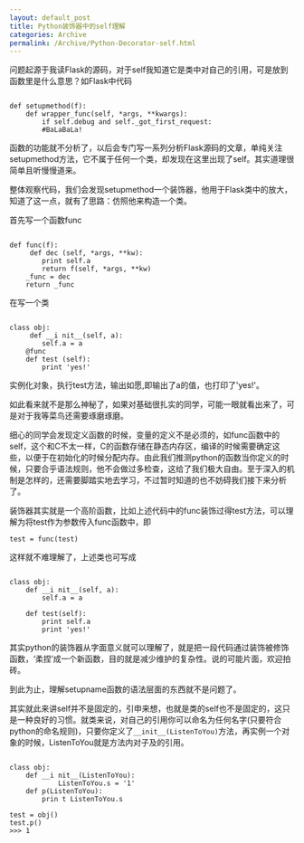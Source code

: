 ```yaml
---
layout: default_post
title: Python装饰器中的self理解
categories: Archive
permalink: /Archive/Python-Decorator-self.html
---
```


问题起源于我读Flask的源码，对于self我知道它是类中对自己的引用，可是放到函数里是什么意思？如Flask中代码

<pre><code>
def setupmethod(f):
 	def wrapper_func(self, *args, **kwargs):
		if self.debug and self._got_first_request:
		#BaLaBaLa!
</code></pre>

函数的功能就不分析了，以后会专门写一系列分析Flask源码的文章，单纯关注setupmethod方法，它不属于任何一个类，却发现在这里出现了self。其实道理很简单且听慢慢道来。

整体观察代码，我们会发现setupmethod一个装饰器，他用于Flask类中的放大，知道了这一点，就有了思路：仿照他来构造一个类。

首先写一个函数func

 <pre><code>
def func(f):
     def dec (self, *args, **kw):
	    print self.a
		return f(self, *args, **kw)
	_func = dec
	return _func
</code></pre>

在写一个类

<pre><code>
class obj:
     def __i nit__(self, a):
		self.a = a
	@func
	def test (self):
		print 'yes!'
</code></pre>

实例化对象，执行test方法，输出如愿,即输出了a的值，也打印了'yes!'。

如此看来就不是那么神秘了，如果对基础很扎实的同学，可能一眼就看出来了，可是对于我等菜鸟还需要琢磨琢磨。

细心的同学会发现定义函数的时候，变量的定义不是必须的，如func函数中的self，这个和C不太一样，C的函数存储在静态内存区，编译的时候需要确定这些，以便于在初始化的时候分配内存。由此我们推测python的函数当你定义的时候，只要合乎语法规则，他不会做过多检查，这给了我们极大自由。至于深入的机制是怎样的，还需要脚踏实地去学习，不过暂时知道的也不妨碍我们接下来分析了。

装饰器其实就是一个高阶函数，比如上述代码中的func装饰过得test方法，可以理解为将test作为参数传入func函数中，即

`test = func(test)`

这样就不难理解了，上述类也可写成

<pre><code>
class obj:
    def __i nit__(self, a):
		self.a = a
	
	def test(self):
	    print self.a
		print 'yes!'
</code></pre>

其实python的装饰器从字面意义就可以理解了，就是把一段代码通过装饰被修饰函数，‘柔捏’成一个新函数，目的就是减少维护的复杂性。说的可能片面，欢迎拍砖。

到此为止，理解setupname函数的语法层面的东西就不是问题了。

其实就此来讲self并不是固定的，引申来想，也就是类的self也不是固定的，这只是一种良好的习惯。就类来说，对自己的引用你可以命名为任何名字(只要符合python的命名规则)，只要你定义了`__init__(ListenToYou)`方法，再实例一个对象的时候，ListenToYou就是方法内对子及的引用。

<pre><code>
class obj:
	def __i nit__(ListenToYou):
    		ListenToYou.s = '1'
 	def p(ListenToYou):
		prin t ListenToYou.s

test = obj()
test.p()
>>> 1
</code></pre>

